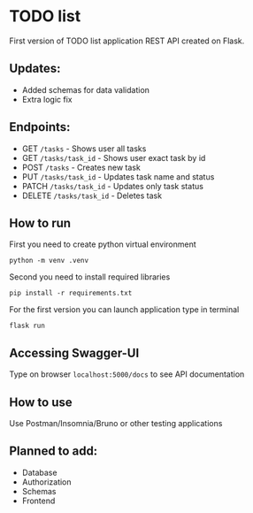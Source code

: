 # TODO list

First version of TODO list application REST API created on Flask.

## Updates:

- Added schemas for data validation
- Extra logic fix

## Endpoints:

- GET `/tasks` - Shows user all tasks
- GET `/tasks/task_id` - Shows user exact task by id
- POST `/tasks` - Creates new task
- PUT `/tasks/task_id` - Updates task name and status
- PATCH `/tasks/task_id` - Updates only task status
- DELETE `/tasks/task_id` - Deletes task

## How to run

First you need to create python virtual environment

```
python -m venv .venv
```

Second you need to install required libraries

```
pip install -r requirements.txt
```

For the first version you can launch application type in terminal

```
flask run
```

## Accessing Swagger-UI

Type on browser `localhost:5000/docs` to see API documentation

## How to use

Use Postman/Insomnia/Bruno or other testing applications

## Planned to add:

- Database
- Authorization
- Schemas
- Frontend
